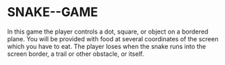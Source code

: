# SNAKE--GAME
In this game the player controls a dot, square, or object on a bordered plane.
You will be provided with food at several coordinates of the screen which you have to eat.
The player loses when the snake runs into the screen border, a trail or other obstacle, or itself.
